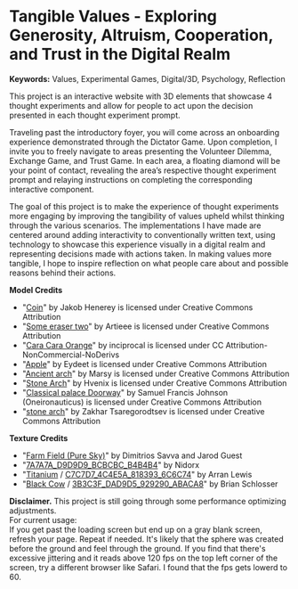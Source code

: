 # Tangible Values - Exploring Generosity, Altruism, Cooperation, and Trust in the Digital Realm

**Keywords:** Values, Experimental Games, Digital/3D, Psychology, Reflection

This project is an interactive website with 3D elements that showcase 4 thought experiments and allow for people to act upon the decision presented in each thought experiment prompt.

Traveling past the introductory foyer, you will come across an onboarding experience demonstrated through the Dictator Game. Upon completion, I invite you to freely navigate to areas presenting the Volunteer Dilemma, Exchange Game, and Trust Game. In each area, a floating diamond will be your point of contact, revealing the area’s respective thought experiment prompt and relaying instructions on completing the corresponding interactive component.

The goal of this project is to make the experience of thought experiments more engaging by improving the tangibility of values upheld whilst thinking through the various scenarios. The implementations I have made are centered around adding interactivity to conventionally written text, using technology to showcase this experience visually in a digital realm and representing decisions made with actions taken. In making values more tangible, I hope to inspire reflection on what people care about and possible reasons behind their actions.

**Model Credits**

- "[Coin](https://skfb.ly/6Cvs9)" by Jakob Henerey is licensed under Creative Commons Attribution
- "[Some eraser two](https://skfb.ly/ov7WJ)" by Artieee is licensed under Creative Commons Attribution
- "[Cara Cara Orange](https://skfb.ly/6RA9C)" by inciprocal is licensed under CC Attribution-NonCommercial-NoDerivs
- "[Apple](https://skfb.ly/ouB6N)" by Eydeet is licensed under Creative Commons Attribution
- "[Ancient arch](https://skfb.ly/os7TN)" by Marsy is licensed under Creative Commons Attribution
- "[Stone Arch](https://skfb.ly/ouTp8)" by Hvenix is licensed under Creative Commons Attribution
- "[Classical palace Doorway](https://skfb.ly/oPHQr)" by Samuel Francis Johnson (Oneironauticus) is licensed under Creative Commons Attribution
- "[stone arch](https://skfb.ly/oyYHr)" by Zakhar Tsaregorodtsev is licensed under Creative Commons Attribution

**Texture Credits**

- "[Farm Field (Pure Sky)](https://polyhaven.com/a/farm_field_puresky)" by Dimitrios Savva and Jarod Guest
- "[7A7A7A_D9D9D9_BCBCBC_B4B4B4](https://github.com/nidorx/matcaps/blob/master/PAGE-17.md)" by Nidorx
- "[Titanium](https://pixologic.com/zbrush/downloadcenter/library/#prettyPhoto) / [C7C7D7_4C4E5A_818393_6C6C74](https://github.com/nidorx/matcaps/blob/master/PAGE-28.md)" by Arran Lewis
- "[Black Cow](https://pixologic.com/zbrush/downloadcenter/library/#prettyPhoto['6']/23/) / [3B3C3F_DAD9D5_929290_ABACA8](https://github.com/nidorx/matcaps/blob/master/PAGE-5.md)" by Brian Schlosser

**Disclaimer.**
This project is still going through some performance optimizing adjustments.
<br>
For current usage:
<br>
If you get past the loading screen but end up on a gray blank screen, refresh your page. Repeat if needed. It's likely that the sphere was created before the ground and feel through the ground.
If you find that there's excessive jittering and it reads above 120 fps on the top left corner of the screen, try a different browser like Safari. I found that the fps gets lowerd to 60.
